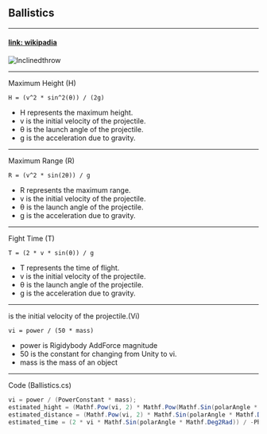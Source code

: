 ## Ballistics
---
#### [link: wikipadia](https://en.wikipedia.org/wiki/Ballistics)

![Inclinedthrow](https://github.com/HyunWoo-Jo/game_physics_math/assets/73084993/f1663231-82ae-4410-b91e-bfd5d12ab6ca)

---

Maximum Height (H)
```
H = (v^2 * sin^2(θ)) / (2g)
```
- H represents the maximum height.
- v is the initial velocity of the projectile.
- θ is the launch angle of the projectile.
- g is the acceleration due to gravity.

---

Maximum Range (R)
```
R = (v^2 * sin(2θ)) / g
```
- R represents the maximum range.
- v is the initial velocity of the projectile.
- θ is the launch angle of the projectile.
- g is the acceleration due to gravity.

---
Fight Time (T)
```
T = (2 * v * sin(θ)) / g
```
- T represents the time of flight.
- v is the initial velocity of the projectile.
- θ is the launch angle of the projectile.
- g is the acceleration due to gravity.

---
is the initial velocity of the projectile.(Vi)
```
vi = power / (50 * mass)
```
- power is Rigidybody AddForce magnitude
- 50 is the constant for changing from Unity to vi.
- mass is the mass of an object
---

Code (Ballistics.cs)
```c#
vi = power / (PowerConstant * mass);
estimated_hight = (Mathf.Pow(vi, 2) * Mathf.Pow(Mathf.Sin(polarAngle * Mathf.Deg2Rad), 2)) / (2 * -Physics.gravity.y);
estimated_distance = (Mathf.Pow(vi, 2) * Mathf.Sin(polarAngle * Mathf.Deg2Rad * 2)) / -Physics.gravity.y;
estimated_time = (2 * vi * Mathf.Sin(polarAngle * Mathf.Deg2Rad)) / -Physics.gravity.y;
```
